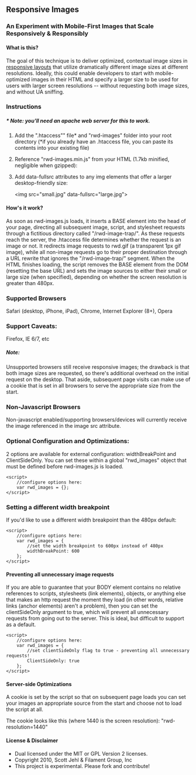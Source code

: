 ## Responsive Images
### An Experiment with Mobile-First Images that Scale Responsively & Responsibly

#### What is this?
The goal of this technique is to deliver optimized, contextual image sizes in [responsive layouts](http://www.alistapart.com/articles/responsive-web-design/) that utilize dramatically different image sizes at different resolutions. Ideally, this could enable developers to start with mobile-optimized images in their HTML and specify a larger size to be used for users with larger screen resolutions -- without requesting both image sizes, and without UA sniffing.

### Instructions 
##### * Note: you'll need an apache web server for this to work.

1. Add the ".htaccess"" file* and "rwd-images" folder into your root directory 
	(*if you already have an .htaccess file, you can paste its contents into your existing file)

2. Reference "rwd-images.min.js" from your HTML (1.7kb minified, negligible when gzipped):

	<script src="rwd-images/rwd-images.min.js"></script>
	
3. Add data-fullsrc attributes to any img elements that offer a larger desktop-friendly size:

	&lt;img src="small.jpg" data-fullsrc="large.jpg"&gt;
	

#### How's it work?
As soon as rwd-images.js loads, it inserts a BASE element into the head of your page, directing all subsequent image, script, and stylesheet requests through a fictitious directory called "/rwd-image-trap/". As these requests reach the server, the .htaccess file determines whether the request is an image or not. It redirects image requests to rwd.gif (a transparent 1px gif image), while all non-image requests go to their proper destination through a URL rewrite that ignores the "/rwd-image-trap/" segment. When the HTML finishes loading, the script removes the BASE element from the DOM (resetting the base URL) and sets the image sources to either their small or large size (when specified), depending on whether the screen resolution is greater than 480px.

### Supported Browsers 
Safari (desktop, iPhone, iPad), Chrome, Internet Explorer (8+), Opera

### Support Caveats: 
Firefox, IE 6/7, etc
##### Note: 
Unsupported browsers still receive responsive images; the drawback is that both image sizes are requested, so there's additional overhead on the initial request on the desktop. That aside, subsequent page visits can make use of a cookie that is set in all browsers to serve the appropriate size from the start.

### Non-Javascript Browsers
Non-javascript enabled/supporting browsers/devices will currently receive the image referenced in the image src attribute.

### Optional Configuration and Optimizations:

2 options are available for external configuration: widthBreakPoint and ClientSideOnly. You can set these within a global "rwd_images" object that must be defined before rwd-images.js is loaded.

	<script>
		//configure options here:
		var rwd_images = {};
	</script>

### Setting a different width breakpoint
If you'd like to use a different width breakpoint than the 480px default:

	<script>
		//configure options here:
		var rwd_images = {
			//set the width breakpoint to 600px instead of 480px
			widthBreakPoint: 600
		};
	</script>

#### Preventing all unnecessary image requests
If you are able to guarantee that your BODY element contains 
		no relative references to scripts, stylesheets (link elements), objects, 
		or anything else that makes an http request the moment they load (in other words, relative links (anchor elements) aren't a problem),
		then you can set the clientSideOnly argument to true, which will prevent all unnecessary requests from going out to the server. This is ideal, but difficult to support as a default.

	<script>
		//configure options here:
		var rwd_images = {
			//set clientSideOnly flag to true - preventing all unnecessary requests!
			ClientSideOnly: true
		};
	</script>

#### Server-side Optimizations
A cookie is set by the script so that on subsequent page loads you can set your images an appropriate source from the start and 
choose not to load the script at all. 

The cookie looks like this (where 1440 is the screen resolution):
"rwd-resolution=1440"

#### License & Disclaimer
 - Dual licensed under the MIT or GPL Version 2 licenses. 
 - Copyright 2010, Scott Jehl & Filament Group, Inc
 - This project is experimental. Please fork and contribute!